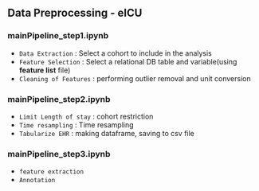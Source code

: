 ## Data Preprocessing - eICU

### mainPipeline_step1.ipynb  

- `Data Extraction` : Select a cohort to include in the analysis  
- `Feature Selection` : Select a relational DB table and variable(using <b>feature list</b> file)  
- `Cleaning of Features` : performing outlier removal and unit conversion  

### mainPipeline_step2.ipynb  

- `Limit Length of stay` : cohort restriction  
- `Time resampling` : Time resampling   
- `Tabularize EHR` : making dataframe, saving to csv file  

### mainPipeline_step3.ipynb  

 - `feature extraction`  
 - `Annotation`  
